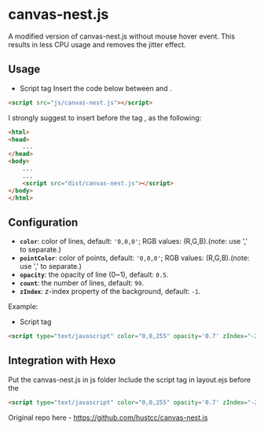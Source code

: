 # canvas-nest.js

A modified version of canvas-nest.js without mouse hover event.
This results in less CPU usage and removes the jitter effect. 

## Usage

+ Script tag
Insert the code below between <body> and </body>.

```html
<script src="js/canvas-nest.js"></script>
```

I strongly suggest to insert before the tag </body>, as the following:

```html
<html>
<head>
	...
</head>
<body>
	...
	...
	<script src="dist/canvas-nest.js"></script>
</body>
</html>
```

## Configuration

 - **`color`**: color of lines, default: `'0,0,0'`; RGB values: (R,G,B).(note: use ',' to separate.)
 - **`pointColor`**: color of points, default: `'0,0,0'`; RGB values: (R,G,B).(note: use ',' to separate.)
 - **`opacity`**: the opacity of line (0~1), default: `0.5`.
 - **`count`**: the number of lines, default: `99`.
 - **`zIndex`**: z-index property of the background, default: `-1`.

Example:

 - Script tag

```html
<script type="text/javascript" color="0,0,255" opacity='0.7' zIndex="-2" count="99" src="dist/canvas-nest.js"></script>
```

## Integration with Hexo

Put the canvas-nest.js in js folder
Include the script tag in layout.ejs before the </body>

```html
<script type="text/javascript" color="0,0,255" opacity='0.7' zIndex="-2" count="99" src="dist/canvas-nest.js"></script>
```


Original repo here - https://github.com/hustcc/canvas-nest.js


